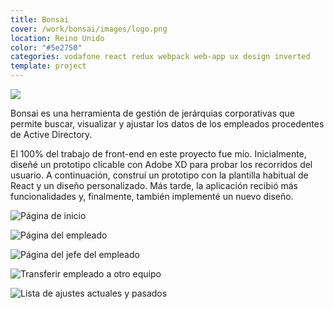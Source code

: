 ```yaml
---
title: Bonsai
cover: /work/bonsai/images/logo.png
location: Reino Unido
color: "#5e2750"
categories: vodafone react redux webpack web-app ux design inverted
template: project
---
```


![](/work/bonsai/images/1.png)

Bonsai es una herramienta de gestión de jerárquias corporativas que permite buscar, visualizar y ajustar los datos de los empleados procedentes de Active Directory.

El 100% del trabajo de front-end en este proyecto fue mío. Inicialmente, diseñé un prototipo clicable con Adobe XD para probar los recorridos del usuario. A continuación, construí un prototipo con la plantilla habitual de React y un diseño personalizado. Más tarde, la aplicación recibió más funcionalidades y, finalmente, también implementé un nuevo diseño.

![](/work/bonsai/images/2.jpg "Página de inicio")

![](/work/bonsai/images/3.jpg "Página del empleado")

![](/work/bonsai/images/4.jpg "Página del jefe del empleado")

![](/work/bonsai/images/5.jpg "Transferir empleado a otro equipo")

![](/work/bonsai/images/6.jpg "Lista de ajustes actuales y pasados")
